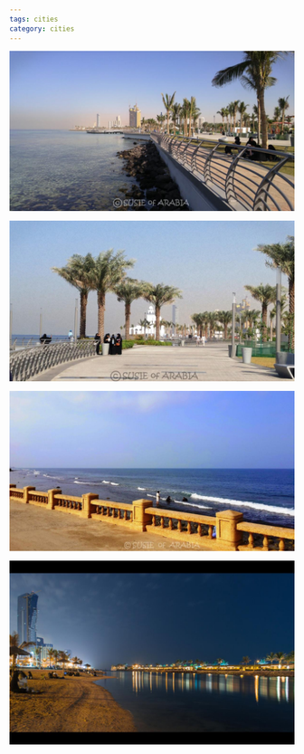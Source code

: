 ```yaml
---
tags: cities
category: cities
---
```


![jeddahcoast1](https://raw.githubusercontent.com/muneer78/muneer78.github.io/master/images/jeddah-coast-1.jpeg)

![jeddahcoast2](https://raw.githubusercontent.com/muneer78/muneer78.github.io/master/images/jeddah-coast-2.jpeg) 

![jeddahcoast3](https://raw.githubusercontent.com/muneer78/muneer78.github.io/master/images/jeddah-coast-3.jpeg) 

![jeddahcoast4](https://raw.githubusercontent.com/muneer78/muneer78.github.io/master/images/jeddah-coast-4.jpeg)
